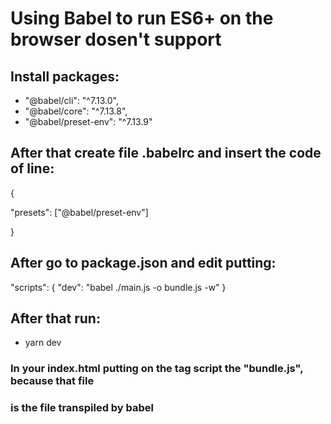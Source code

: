 # Using Babel to run ES6+ on the browser dosen't support

## Install packages:

* "@babel/cli": "^7.13.0",
* "@babel/core": "^7.13.8",
* "@babel/preset-env": "^7.13.9"

## After that create file <b>.babelrc</b> and insert the code of line:

<p>{</p>
    <p>"presets": ["@babel/preset-env"]</p>
<p>}</p>

## After go to package.json and edit putting:

  "scripts": {
    "dev": "babel ./main.js -o bundle.js -w"
   }

## After that run:
* yarn dev

### In your index.html putting on the tag script the <b>"bundle.js"</b>, because that file
### is the file transpiled by babel

<!--- Look!!! that is fantastic you can user the newest version of JS on browser doesn't support  --->
